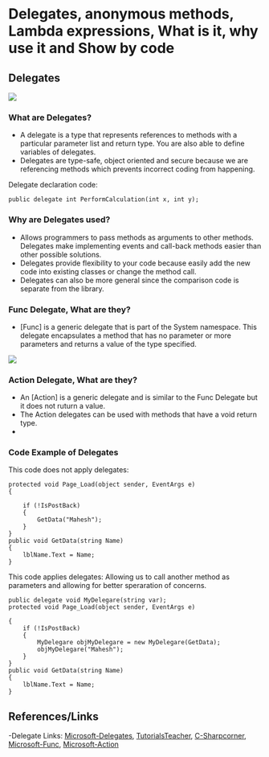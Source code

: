 # Delegates, anonymous methods, Lambda expressions, What is it, why use it and Show by code

## Delegates

![](https://www.tutorialsteacher.com/Content/images/csharp/delegate-mapping.png)

### What are Delegates?

- A delegate is a type that represents references to methods with a particular parameter list and return type. You are also able to define variables of delegates.
- Delegates are type-safe, object oriented and secure because we are referencing methods which prevents incorrect coding from happening.

Delegate declaration  code:

```text
public delegate int PerformCalculation(int x, int y);
```

### Why are Delegates used?

- Allows programmers to pass methods as arguments to other methods. Delegates make implementing events and call-back methods easier than other possible solutions.
- Delegates provide flexibility to your code because  easily add the new code into existing classes or change the method call.
- Delegates can also be more general since the comparison code is separate  from the library.

### Func Delegate, What are they?

- [Func] is a generic delegate that is part of the System namespace.
This delegate encapsulates a method that has no parameter or more parameters and returns a value of the type specified.

![](https://www.tutorialsteacher.com/Content/images/csharp/func-delegate.png)

### Action Delegate, What are they?

- An [Action] is a generic delegate and is similar to the Func Delegate but it does not ruturn a value.
- The Action delegates can be used with methods that have a void return type.
- 

### Code Example of Delegates

This code does not apply delegates:

```text
protected void Page_Load(object sender, EventArgs e)  
{  
  
    if (!IsPostBack)  
    {  
        GetData("Mahesh");  
    }  
}  
public void GetData(string Name)  
{  
    lblName.Text = Name;  
}  
```

This code applies delegates:
Allowing us to call another method as parameters and allowing for better speraration of concerns.

```text
public delegate void MyDelegare(string var);  
protected void Page_Load(object sender, EventArgs e)  
  
{  
    if (!IsPostBack)  
    {  
        MyDelegare objMyDelegare = new MyDelegare(GetData);  
        objMyDelegare("Mahesh");  
    }  
}  
public void GetData(string Name)  
{  
    lblName.Text = Name;  
}  
```

## References/Links

-Delegate Links: [Microsoft-Delegates](https://docs.microsoft.com/en-us/dotnet/csharp/programming-guide/delegates/), [TutorialsTeacher](https://www.tutorialsteacher.com/csharp/csharp-delegates), [C-Sharpcorner](https://www.c-sharpcorner.com/UploadFile/8911c4/simple-delegates-with-examples-in-C-Sharp/), [Microsoft-Func](https://docs.microsoft.com/en-us/dotnet/api/system.func-2?view=net-6.0), [Microsoft-Action](https://docs.microsoft.com/en-us/dotnet/api/system.action?view=net-6.0)